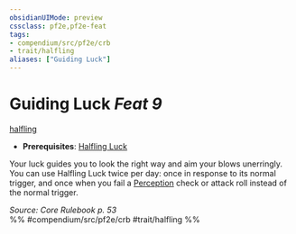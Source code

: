 ```yaml
---
obsidianUIMode: preview
cssclass: pf2e,pf2e-feat
tags:
- compendium/src/pf2e/crb
- trait/halfling
aliases: ["Guiding Luck"]
---
```

# Guiding Luck  *Feat 9*  
[halfling](rules/traits/halfling.md "Halfling Ancestry & Heritage Trait")  

- **Prerequisites**: [Halfling Luck](compendium/feats/halfling-luck.md)

Your luck guides you to look the right way and aim your blows unerringly. You can use Halfling Luck twice per day: once in response to its normal trigger, and once when you fail a [Perception](compendium/skills.md#Perception) check or attack roll instead of the normal trigger.

*Source: Core Rulebook p. 53*  
%% #compendium/src/pf2e/crb #trait/halfling %%